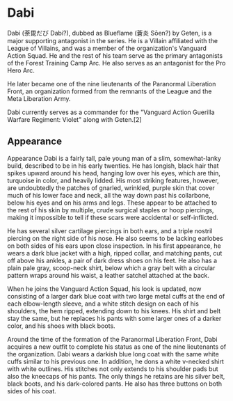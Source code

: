 # Dabi
Dabi (荼毘だび Dabi?), dubbed as Blueflame (蒼炎 Sōen?) by Geten, is a major supporting antagonist in the series. He is a Villain affiliated with the League of Villains, and was a member of the organization's Vanguard Action Squad. He and the rest of his team serve as the primary antagonists of the Forest Training Camp Arc. He also serves as an antagonist for the Pro Hero Arc.

He later became one of the nine lieutenants of the Paranormal Liberation Front, an organization formed from the remnants of the League and the Meta Liberation Army.

Dabi currently serves as a commander for the "Vanguard Action Guerilla Warfare Regiment: Violet" along with Geten.[2]

## Appearance
Appearance
Dabi is a fairly tall, pale young man of a slim, somewhat-lanky build, described to be in his early twenties. He has longish, black hair that spikes upward around his head, hanging low over his eyes, which are thin, turquoise in color, and heavily lidded. His most striking features, however, are undoubtedly the patches of gnarled, wrinkled, purple skin that cover much of his lower face and neck, all the way down past his collarbone, below his eyes and on his arms and legs. These appear to be attached to the rest of his skin by multiple, crude surgical staples or hoop piercings, making it impossible to tell if these scars were accidental or self-inflicted.

He has several silver cartilage piercings in both ears, and a triple nostril piercing on the right side of his nose. He also seems to be lacking earlobes on both sides of his ears upon close inspection. In his first appearance, he wears a dark blue jacket with a high, ripped collar, and matching pants, cut off above his ankles, a pair of dark dress shoes on his feet. He also has a plain pale gray, scoop-neck shirt, below which a gray belt with a circular pattern wraps around his waist, a leather satchel attached at the back.

When he joins the Vanguard Action Squad, his look is updated, now consisting of a larger dark blue coat with two large metal cuffs at the end of each elbow-length sleeve, and a white stitch design on each of his shoulders, the hem ripped, extending down to his knees. His shirt and belt stay the same, but he replaces his pants with some larger ones of a darker color, and his shoes with black boots.

Around the time of the formation of the Paranormal Liberation Front, Dabi acquires a new outfit to complete his status as one of the nine lieutenants of the organization. Dabi wears a darkish blue long coat with the same white cuffs similar to his previous one. In addition, he dons a white v-necked shirt with white outlines. His stitches not only extends to his shoulder pads but also the kneecaps of his pants. The only things he retains are his silver belt, black boots, and his dark-colored pants. He also has three buttons on both sides of his coat.
